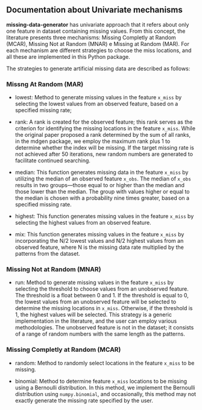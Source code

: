 ## Documentation about Univariate mechanisms

**missing-data-generator** has univariate approach that it refers about only one feature in dataset containing missing values. From this concept, the literature presents three mechanisms: Missing Completly at Random (MCAR), Missing Not at Random (MNAR) e Missing at Random (MAR). For each mechanism are different strategies to choose the miss locations, and all these are implemented in this Python package.

The strategies to generate artificial missing data are described as follows:

### Missng At Random (MAR)

- lowest: Method to generate missing values in the feature `x_miss` by selecting the lowest values from an observed feature, based on a specified missing rate;

- rank: A rank is created for the observed feature; this rank serves as the criterion for identifying the missing locations in the feature `x_miss`. While the original paper proposed a rank determined by the sum of all ranks, in the mdgen package, we employ the maximum rank plus 1 to determine whether the index will be missing. If the target missing rate is not achieved after 50 iterations, new random numbers are generated to facilitate continued searching.

- median: This function generates missing data in the feature `x_miss` by utilizing the median of an observed feature `x_obs`. The median of `x_obs` results in two groups—those equal to or higher than the median and those lower than the median. The group with values higher or equal to the median is chosen with a probability nine times greater, based on a specified missing rate.

- highest: This function generates missing values in the feature `x_miss` by selecting the highest values from an observed feature.

- mix: This function generates missing values in the feature `x_miss` by incorporating the N/2 lowest values and N/2 highest values from an observed feature, where N is the missing data rate multiplied by the patterns from the dataset.

### Missing Not at Random (MNAR) 
- run: Method to generate missing values in the feature `x_miss` by selecting the threshold to choose values from an unobserved feature. The threshold is a float between 0 and 1. If the threshold is equal to 0, the lowest values from an unobserved feature will be selected to determine the missing locations in `x_miss`. Otherwise, if the threshold is 1, the highest values will be selected. This strategy is a generic implementation in the literature, and the user can employ various methodologies. The unobserved feature is not in the dataset; it consists of a range of random numbers with the same length as the patterns.

### Missing Completly at Random (MCAR)
- random: Method to randomly select locations in the feature `x_miss` to be missing.

- binomial: Method to determine feature `x_miss` locations to be missing using a Bernoulli distribution. In this method, we implement the Bernoulli distribution using `numpy.binomial`, and occasionally, this method may not exactly generate the missing rate specified by the user.
